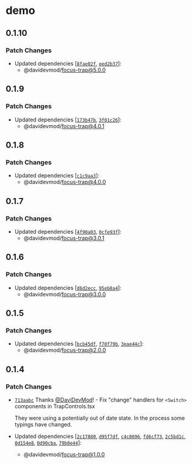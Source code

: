 # demo

## 0.1.10

### Patch Changes

- Updated dependencies [[`8fae02f`](https://github.com/DaviDevMod/focus-trap/commit/8fae02fd4d25b639109c6682fab8f14d77865d13), [`eed2b37`](https://github.com/DaviDevMod/focus-trap/commit/eed2b37e4a93b8b12855c356a70466bc62ce97a6)]:
  - @davidevmod/focus-trap@5.0.0

## 0.1.9

### Patch Changes

- Updated dependencies [[`173b47b`](https://github.com/DaviDevMod/focus-trap/commit/173b47b885c68075a6726f410f2b8ad4fdda4caa), [`3f01c26`](https://github.com/DaviDevMod/focus-trap/commit/3f01c2626d169a4d96191aa25012a07c12645370)]:
  - @davidevmod/focus-trap@4.0.1

## 0.1.8

### Patch Changes

- Updated dependencies [[`c1c9aa3`](https://github.com/DaviDevMod/focus-trap/commit/c1c9aa381a9edecc4570a45e4e242d191e047473)]:
  - @davidevmod/focus-trap@4.0.0

## 0.1.7

### Patch Changes

- Updated dependencies [[`4f90a03`](https://github.com/DaviDevMod/focus-trap/commit/4f90a031a6b3058e48ebfd83439cbb7df1699ead), [`0cfe93f`](https://github.com/DaviDevMod/focus-trap/commit/0cfe93f3bd32b547aa7b8b373e81242c366d7b1f)]:
  - @davidevmod/focus-trap@3.0.1

## 0.1.6

### Patch Changes

- Updated dependencies [[`d6d2ecc`](https://github.com/DaviDevMod/focus-trap/commit/d6d2ecceb0c7d14b27c41b55fd785cf2bd93cd14), [`95eb8a4`](https://github.com/DaviDevMod/focus-trap/commit/95eb8a45b32f87594ffa1cceef29c0b851d295bf)]:
  - @davidevmod/focus-trap@3.0.0

## 0.1.5

### Patch Changes

- Updated dependencies [[`bcb45df`](https://github.com/DaviDevMod/focus-trap/commit/bcb45dff1d507b67f7c4cd6dd8b3f44ebf311370), [`f70f79b`](https://github.com/DaviDevMod/focus-trap/commit/f70f79b9a14d7ea29759dd53b00eb15f06c38170), [`3eae44c`](https://github.com/DaviDevMod/focus-trap/commit/3eae44c906efa648864415619a2d9e2e4487804c)]:
  - @davidevmod/focus-trap@2.0.0

## 0.1.4

### Patch Changes

- [`713aabc`](https://github.com/DaviDevMod/focus-trap/commit/713aabc0fb781068a559cf287105f1d0c5e10f1f) Thanks [@DaviDevMod](https://github.com/DaviDevMod)! - Fix "change" handlers for `<Switch>` components in TrapControls.tsx

  They were using a potentially out of date state.
  In the process some typings have changed.

- Updated dependencies [[`2c17880`](https://github.com/DaviDevMod/focus-trap/commit/2c17880cdb4364afeec490a0f1ec39c49eaf54df), [`d95f7df`](https://github.com/DaviDevMod/focus-trap/commit/d95f7df5e2547a7b5ca4fe906e8c153f8e224c5f), [`c4c8696`](https://github.com/DaviDevMod/focus-trap/commit/c4c8696048e275be74c4d95c2cc16f54a8da5b6a), [`fd6cf73`](https://github.com/DaviDevMod/focus-trap/commit/fd6cf73d6cad7b31f8bd73dfabde63473c061022), [`2c5bd1c`](https://github.com/DaviDevMod/focus-trap/commit/2c5bd1c2ae4b7cf8a242f064d0da1555085c8b5a), [`0d154e8`](https://github.com/DaviDevMod/focus-trap/commit/0d154e84db7648a99ff395c739ca39f1a8e0343e), [`0d90cba`](https://github.com/DaviDevMod/focus-trap/commit/0d90cba8dcb7e3a7f73a8d1376950886ec7dfb35), [`79b0e44`](https://github.com/DaviDevMod/focus-trap/commit/79b0e4421c2846396a8d3cd49c37407007751211)]:
  - @davidevmod/focus-trap@1.0.0
